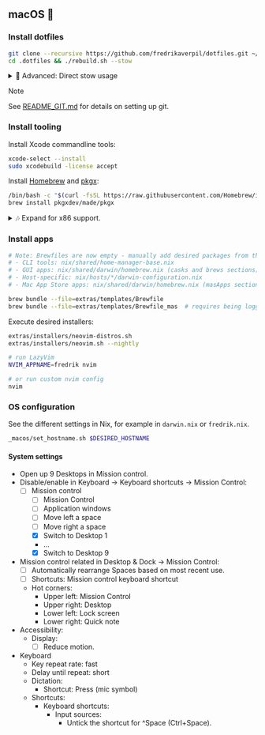 ## macOS 🍎

### Install dotfiles

```bash
git clone --recursive https://github.com/fredrikaverpil/dotfiles.git ~/.dotfiles
cd .dotfiles && ./rebuild.sh --stow
```

<details>
  <summary>🔧 Advanced: Direct stow usage</summary>

For direct control over stow operations:

```bash
# Use the install script (recommended)
cd ~/.dotfiles/stow && ./install.sh

# Manual stow commands
cd ~/.dotfiles/stow
stow --target="$HOME" --restow shared "$(uname -s)"  # Dynamic platform detection
```

</details>

> [!NOTE]
>
> See [README_GIT.md](../README_GIT.md) for details on setting up git.

### Install tooling

Install Xcode commandline tools:

```bash
xcode-select --install
sudo xcodebuild -license accept
```

Install [Homebrew](https://brew.sh/) and [pkgx](https://pkgx.sh):

```bash
/bin/bash -c "$(curl -fsSL https://raw.githubusercontent.com/Homebrew/install/HEAD/install.sh)"
brew install pkgxdev/made/pkgx
```

<details>
  <summary>🎶 Expand for x86 support.</summary>

When on an arm64 device, homebrew is installed in `/opt/homebrew/bin/brew`. You
can install an x64 version in `/usr/local/bin/brew` using:

```bash
# Install x86 homebrew (if needed for compatibility)
softwareupdate --install-rosetta
arch -x86_64 /bin/bash -c "$(curl -fsSL https://raw.githubusercontent.com/Homebrew/install/HEAD/install.sh)"
```

</details>

### Install apps

```bash
# Note: Brewfiles are now empty - manually add desired packages from the Nix configuration:
# - CLI tools: nix/shared/home-manager-base.nix
# - GUI apps: nix/shared/darwin/homebrew.nix (casks and brews sections)
# - Host-specific: nix/hosts/*/darwin-configuration.nix
# - Mac App Store apps: nix/shared/darwin/homebrew.nix (masApps section)

brew bundle --file=extras/templates/Brewfile
brew bundle --file=extras/templates/Brewfile_mas  # requires being logged into the App Store
```

Execute desired installers:

```bash
extras/installers/neovim-distros.sh
extras/installers/neovim.sh --nightly

# run LazyVim
NVIM_APPNAME=fredrik nvim

# or run custom nvim config
nvim
```

### OS configuration

See the different settings in Nix, for example in `darwin.nix` or `fredrik.nix`.

```bash
_macos/set_hostname.sh $DESIRED_HOSTNAME
```

#### System settings

- Open up 9 Desktops in Mission control.
- Disable/enable in Keyboard → Keyboard shortcuts → Mission Control:
  - [ ] Mission control
    - [ ] Mission Control
    - [ ] Application windows
    - [ ] Move left a space
    - [ ] Move right a space
    - [x] Switch to Desktop 1
    - ...
    - [x] Switch to Desktop 9
- Mission control related in Desktop & Dock → Mission Control:
  - [ ] Automatically rearrange Spaces based on most recent use.
  - [ ] Shortcuts: Mission control keyboard shortcut
  - Hot corners:
    - Upper left: Mission Control
    - Upper right: Desktop
    - Lower left: Lock screen
    - Lower right: Quick note
- Accessibility:
  - Display:
    - [ ] Reduce motion.
- Keyboard
  - Key repeat rate: fast
  - Delay until repeat: short
  - Dictation:
    - Shortcut: Press (mic symbol)
  - Shortcuts:
    - Keyboard shortcuts:
      - Input sources:
        - Untick the shortcut for ^Space (Ctrl+Space).

